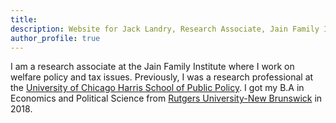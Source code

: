 ```yaml
---
title: 
description: Website for Jack Landry, Research Associate, Jain Family Institute
author_profile: true
---
```


I am a research associate at the Jain Family Institute where I work on welfare policy and tax issues. Previously, I was a research professional at the [University of Chicago Harris School of Public Policy](https://harris.uchicago.edu/). I got my B.A in Economics and Political Science from [Rutgers University-New Brunswick](https://newbrunswick.rutgers.edu/) in 2018. 



